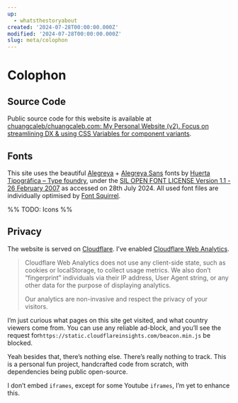 ```yaml
---
up:
  - whatsthestoryabout
created: '2024-07-28T00:00:00.000Z'
modified: '2024-07-28T00:00:00.000Z'
slug: meta/colophon
---
```

# Colophon

## Source Code

Public source code for this website is available at [chuangcaleb/chuangcaleb.com: My Personal Website (v2). Focus on streamlining DX & using CSS Variables for component variants](https://github.com/chuangcaleb/chuangcaleb.com).

## Fonts

This site uses the beautiful [Alegreya](https://www.huertatipografica.com/en/fonts/alegreya-ht-pro) + [Alegreya Sans](https://www.huertatipografica.com/en/fonts/alegreya-sans-ht) fonts by [Huerta Tipográfica – Type foundry](https://www.huertatipografica.com/en), under the [SIL OPEN FONT LICENSE Version 1.1 - 26 February 2007](https://github.com/huertatipografica/Alegreya/blob/master/LICENSE.md) as accessed on 28th July 2024. All used font files are individually optimised by [Font Squirrel](https://www.fontsquirrel.com/tools/webfont-generator).

%% TODO: Icons %%

## Privacy

The website is served on [Cloudflare](https://www.cloudflare.com/). I’ve enabled [Cloudflare Web Analytics](https://www.cloudflare.com/web-analytics/).

> Cloudflare Web Analytics does not use any client-side state, such as cookies or localStorage, to collect usage metrics. We also don’t “fingerprint” individuals via their IP address, User Agent string, or any other data for the purpose of displaying analytics.
>
> Our analytics are non-invasive and respect the privacy of your visitors.

I’m just curious what pages on this site get visited, and what country viewers come from. You can use any reliable ad-block, and you’ll see the request for`https://static.cloudflareinsights.com/beacon.min.js` be blocked.

Yeah besides that, there’s nothing else. There’s really nothing to track. This is a personal fun project, handcrafted code from scratch, with dependencies being public open-source.

I don’t embed `iframes`, except for some Youtube `iframes`, I’m yet to enhance this.
